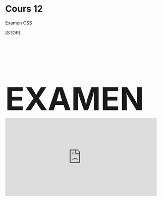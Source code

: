 # Cours 12

Examen CSS








[STOP]

<h1 style="font-size: 100px; margin-bottom: 0;">EXAMEN</h1>

<iframe src="https://giphy.com/embed/CzyjqJl9grKqQ" width="480" height="247" style="" frameBorder="0" class="giphy-embed" allowFullScreen></iframe>
